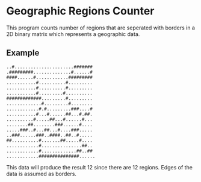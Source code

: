 # Geographic Regions Counter
This program counts number of regions that are seperated with borders in a 2D binary matrix which represents a geographic data. 

## Example
```
..#......................#######
.#########..............#......#
####......#............#########
...........#..........#.........
...........#..........#.........
...........#.........#..........
#############.........#.........
.............#.........#........
............#.#.........###....#
...........#...#......##...#.##.
..........#.....##...#......#...
........##........###......#....
.....###..#...##...#....###.....
..###......###..####..##..#.....
##..........#.......##.....#....
............#...............##..
............#.............##..##
............###############......
```
This data will produce the result 12 since there are 12 regions. Edges of the data is assumed as borders.
